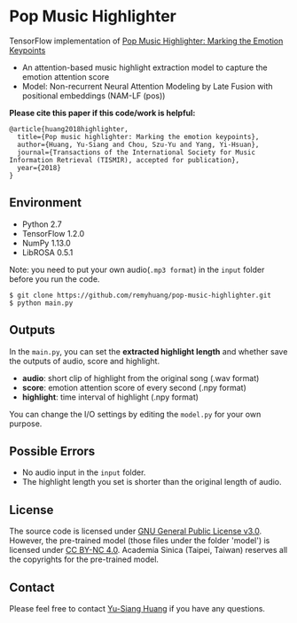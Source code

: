 # Pop Music Highlighter
TensorFlow implementation of [Pop Music Highlighter: Marking the Emotion Keypoints](https://arxiv.org/abs/1802.10495)
* An attention-based music highlight extraction model to capture the emotion attention score
* Model: Non-recurrent Neural Attention Modeling by Late Fusion with positional embeddings (NAM-LF (pos))

**Please cite this paper if this code/work is helpful:**

    @article{huang2018highlighter,
      title={Pop music highlighter: Marking the emotion keypoints},
      author={Huang, Yu-Siang and Chou, Szu-Yu and Yang, Yi-Hsuan},
      journal={Transactions of the International Society for Music Information Retrieval (TISMIR), accepted for publication},
      year={2018}
    }

## Environment
* Python 2.7
* TensorFlow 1.2.0
* NumPy 1.13.0
* LibROSA 0.5.1

Note: you need to put your own audio(`.mp3 format`) in the `input` folder before you run the code.

	$ git clone https://github.com/remyhuang/pop-music-highlighter.git 	
    $ python main.py

## Outputs
In the `main.py`, you can set the __extracted highlight length__ and whether save the outputs of audio, score and highlight.
* __audio__: short clip of highlight from the original song (.wav format)
* __score__: emotion attention score of every second (.npy format)
* __highlight__: time interval of highlight (.npy format)

You can change the I/O settings by editing the `model.py` for your own purpose.

## Possible Errors
* No audio input in the `input` folder.
* The highlight length you set is shorter than the original length of audio.

## License
The source code is licensed under [GNU General Public License v3.0](https://github.com/remyhuang/pop-music-highlighter/blob/master/LICENSE). However, the pre-trained model (those files under the folder 'model') is licensed under [CC BY-NC 4.0](https://creativecommons.org/licenses/by-nc/4.0/). Academia Sinica (Taipei, Taiwan) reserves all the copyrights for the pre-trained model.

## Contact
Please feel free to contact [Yu-Siang Huang](https://remyhuang.github.io/) if you have any questions.
